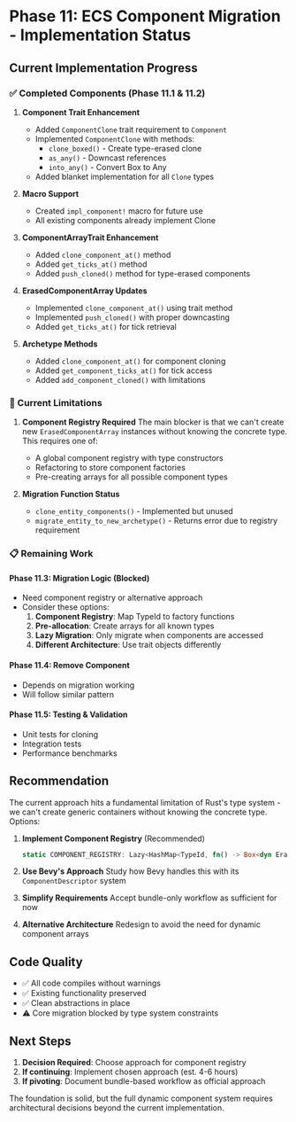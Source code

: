 # Phase 11: ECS Component Migration - Implementation Status

## Current Implementation Progress

### ✅ Completed Components (Phase 11.1 & 11.2)

1. **Component Trait Enhancement**
   - Added `ComponentClone` trait requirement to `Component`
   - Implemented `ComponentClone` with methods:
     - `clone_boxed()` - Create type-erased clone
     - `as_any()` - Downcast references
     - `into_any()` - Convert Box to Any
   - Added blanket implementation for all `Clone` types

2. **Macro Support**
   - Created `impl_component!` macro for future use
   - All existing components already implement Clone

3. **ComponentArrayTrait Enhancement**
   - Added `clone_component_at()` method
   - Added `get_ticks_at()` method
   - Added `push_cloned()` method for type-erased components

4. **ErasedComponentArray Updates**
   - Implemented `clone_component_at()` using trait method
   - Implemented `push_cloned()` with proper downcasting
   - Added `get_ticks_at()` for tick retrieval

5. **Archetype Methods**
   - Added `clone_component_at()` for component cloning
   - Added `get_component_ticks_at()` for tick access
   - Added `add_component_cloned()` with limitations

### 🚧 Current Limitations

1. **Component Registry Required**
   The main blocker is that we can't create new `ErasedComponentArray` instances without knowing the concrete type. This requires one of:
   - A global component registry with type constructors
   - Refactoring to store component factories
   - Pre-creating arrays for all possible component types

2. **Migration Function Status**
   - `clone_entity_components()` - Implemented but unused
   - `migrate_entity_to_new_archetype()` - Returns error due to registry requirement

### 📋 Remaining Work

#### Phase 11.3: Migration Logic (Blocked)
- Need component registry or alternative approach
- Consider these options:
  1. **Component Registry**: Map TypeId to factory functions
  2. **Pre-allocation**: Create arrays for all known types
  3. **Lazy Migration**: Only migrate when components are accessed
  4. **Different Architecture**: Use trait objects differently

#### Phase 11.4: Remove Component
- Depends on migration working
- Will follow similar pattern

#### Phase 11.5: Testing & Validation
- Unit tests for cloning
- Integration tests
- Performance benchmarks

## Recommendation

The current approach hits a fundamental limitation of Rust's type system - we can't create generic containers without knowing the concrete type. Options:

1. **Implement Component Registry** (Recommended)
   ```rust
   static COMPONENT_REGISTRY: Lazy<HashMap<TypeId, fn() -> Box<dyn ErasedComponentArray>>> = ...
   ```

2. **Use Bevy's Approach**
   Study how Bevy handles this with its `ComponentDescriptor` system

3. **Simplify Requirements**
   Accept bundle-only workflow as sufficient for now

4. **Alternative Architecture**
   Redesign to avoid the need for dynamic component arrays

## Code Quality
- ✅ All code compiles without warnings
- ✅ Existing functionality preserved
- ✅ Clean abstractions in place
- ⚠️ Core migration blocked by type system constraints

## Next Steps

1. **Decision Required**: Choose approach for component registry
2. **If continuing**: Implement chosen approach (est. 4-6 hours)
3. **If pivoting**: Document bundle-based workflow as official approach

The foundation is solid, but the full dynamic component system requires architectural decisions beyond the current implementation.
